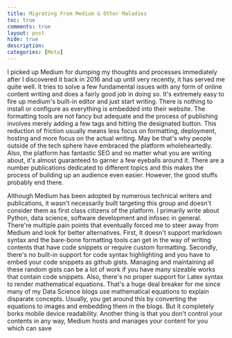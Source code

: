 ```yaml
---
title: Migrating From Medium & Other Maladies
toc: true
comments: true
layout: post
hide: true
description:
categories: [Meta]
---
```


I picked up Medium for dumping my thoughts and processes immediately after I discovered it back in 2016 and up until very recently, it has served me quite well. It tries to solve a few fundamental issues with any form of online content writing and does a fairly good job in doing so. It's extremely easy to fire up medium's built-in editor and just start writing. There is nothing to install or configure as everything is embedded into their website. The formatting tools are not fancy but adequate and the process of publishing involves merely adding a few tags and hitting the designated button. This reduction of friction usually means less focus on formatting, deployment, hosting and more focus on the actual writing. May be that's why people outside of the tech sphere have embraced the platform wholeheartedly. Also, the platform has fantastic SEO and no matter what you are writing about, it's almost guaranteed to garner a few eyeballs around it. There are a number publications dedicated to different topics and this makes the process of building up an audience even easier. However, the good stuffs probably end there.


Although Medium has been adopted by numerous technical writers and publications, it wasn't necessarily built targeting this group and doesn't consider them as first class citizens of the platform. I primarily write about Python, data science, software development and infosec in general. There're multiple pain points that eventually forced me to steer away from Medium and look for better alternatives. First, It doesn't support markdown syntax and the bare-bone formatting tools can get in the way of writing contents that have code snippets or require custom formatting. Secondly, there's no built-in support for code syntax highlighting and you have to embed your code snippets as github gists. Managing and maintaining all these random gists can be a lot of work if you have many sizeable works that contain code snippets. Also, there's no proper support for Latex syntax to render mathematical equations. That's a huge deal breaker for me since many of my Data Science blogs use mathematical equations to explain disparate concepts. Usually, you get around this by converting the equations to images and embedding them in the blogs. But it completely borks mobile device readability. Another thing is that you don't control your contents in any way, Medium hosts and manages your content for you which can save 
